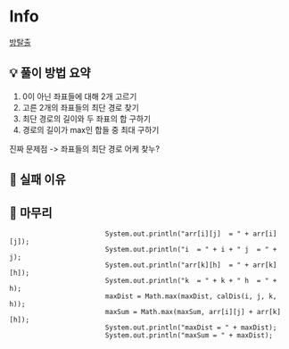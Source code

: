 # Info
[방탈출](https://www.acmicpc.net/problem/23352)

## 💡 풀이 방법 요약
1. 0이 아닌 좌표들에 대해 2개 고르기
2. 고른 2개의 좌표들의 최단 경로 찾기
3. 최단 경로의 길이와 두 좌표의 합 구하기
4. 경로의 길이가 max인 합들 중 최대 구하기  

진짜 문제점 -> 좌표들의 최단 경로 어케 찾누?

## 👀 실패 이유

## 🙂 마무리


                            System.out.println("arr[i][j]  = " + arr[i][j]);
                            System.out.println("i  = " + i + " j  = " + j);
                            System.out.println("arr[k][h]  = " + arr[k][h]);
                            System.out.println("k  = " + k + " h  = " + h);
                            maxDist = Math.max(maxDist, calDis(i, j, k, h));
                            maxSum = Math.max(maxSum, arr[i][j] + arr[k][h]);
                            System.out.println("maxDist = " + maxDist);
                            System.out.println("maxSum = " + maxDist);
